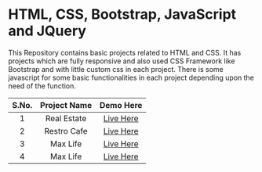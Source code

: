 # HTML, CSS, Bootstrap, JavaScript and JQuery

This Repository contains basic projects related to HTML and CSS. It has projects which are fully responsive and also used CSS Framework like Bootstrap and with little custom css in each project. There is some javascript for some basic functionalities in each project depending upon the need of the function. 

| S.No.  | Project Name  | Demo Here  | 
|:-:|:-:|:-:|
|1  |  Real Estate | <a href="https://meet2960.github.io/HTML-CSS/Real-Estate" rel="noopener noreferrer" target="_blank">Live Here</a>  |
|2  |  Restro Cafe | <a href="https://meet2960.github.io/HTML-CSS/Restro-Cafe" rel="noopener noreferrer" target="_blank">Live Here</a>  |
|3  |  Max Life | <a href="https://meet2960.github.io/HTML-CSS/Max-Life" rel="noopener noreferrer" target="_blank">Live Here</a>  |
|4  |  Max Life | <a href="https://meet2960.github.io/HTML-CSS/Leibrez" rel="noopener noreferrer" target="_blank">Live Here</a>  |
